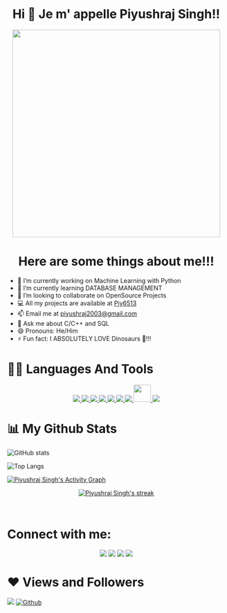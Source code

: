 ### <h1 align="center">Hi 👋  Je m' appelle Piyushraj Singh!!</h1>

<p align= "center"><img src=https://raw.githubusercontent.com/abhisheknaiidu/abhisheknaiidu/master/code.gif width="480" height="480" frameBorder="0" class="giphy-embed" allowFullScreen></p>

<h1 align= "center" >Here are some things about me!!!</h1>

- 🔭 I’m currently working on Machine Learning with Python
- 🌱 I’m currently learning DATABASE MANAGEMENT
- 👯 I’m looking to collaborate on OpenSource Projects
- 💻 All my projects are available at [Piy6513](https://github.com/Piy6513)
- 📫 Email me at piyushraj2003@gmail.com
- 💬 Ask me about C/C++ and SQL
- 😄 Pronouns: He/Him
- ⚡ Fun fact: I ABSOLUTELY LOVE Dinosaurs 🦖!!!

<h1>👨‍💻 Languages And Tools</h1>

<p align="center">
<a href="https://www.w3schools.com/CPP/default.asp" target="_blank"> <img src="https://img.icons8.com/color/48/000000/c-plus-plus-logo.png"/> </a> 
<a href="https://www.w3schools.in/c-tutorial/" target="_blank"> <img src="https://img.icons8.com/color/48/000000/c-programming.png"/> </a> 
<a href="https://code.visualstudio.com/docs" target="_blank"> <img src="https://img.icons8.com/color/48/000000/visual-studio-code-2019.png"/> </a> 
<a href="https://www.jetbrains.com/pycharm/" target="_blank"> <img src="https://img.icons8.com/color/48/000000/pycharm.png"/> </a> 
<a href="https://github.com/Piy6513" target="_blank"> <img src="https://img.icons8.com/fluent/48/000000/github.png"/> </a> 
<a href="https://www.python.org" target="_blank"> <img src="https://img.icons8.com/color/48/000000/python.png"/> </a> 
<a href="https://git-scm.com/" target="_blank"> <img src="https://img.icons8.com/color/48/000000/git.png"/> </a> 
<a href="https://www.mysql.com/products/workbench/"> <img src="https://upload.wikimedia.org/wikipedia/commons/8/87/Sql_data_base_with_logo.png" height="40"/> </a>
<a href="https://www.w3schools.com/html/default.asp" target="_blank"> <img src="https://img.icons8.com/color/48/000000/html-5.png"/> </a> 
</p>


<h1>📊 My Github Stats</h1>

![GitHub stats](https://github-readme-stats.vercel.app/api?username=Piy6513&show_icons=true&theme=tokyonight)

![Top Langs](https://github-readme-stats.vercel.app/api/top-langs/?username=Piy6513&langs_count=8&count_private=true&layout=compact&theme=react&hide_border=true&bg_color=0D1117)

<a href="https://github.com/Piy6513/github-readme-activity-graph"><img alt="Piyushraj Singh's Activity Graph" src="https://activity-graph.herokuapp.com/graph?username=Piy6513&bg_color=0D1117&color=5BCDEC&line=5BCDEC&point=FFFFFF&hide_border=true" /></a>

<p align="center">
    <a href="https://github.com/Piy6513/github-readme-streak-stats">
        <img title="🔥 Get streak stats for your profile at git.io/streak-stats" alt="Piyushraj Singh's streak" src="https://github-readme-streak-stats.herokuapp.com/?user=Piy6513&theme=black-ice&hide_border=true&stroke=0000&background=060A0CD0"/>
    </a>
</p>

<br/>

<h1>Connect with me:</h1>

<p align="center">
 <a href = "https://twitter.com/PiyushS6513"><img src="https://img.icons8.com/fluent/48/000000/github.png"/></a>
 <a href = "https://www.linkedin.com/in/piyushraj-singh-523711206/"><img src="https://img.icons8.com/fluent/48/000000/linkedin.png"/></a>
<a href = "https://www.instagram.com/piyush_163/"><img src="https://img.icons8.com/fluent/48/000000/instagram-new.png"/></a> 
<a href = "https://twitter.com/PiyushS6513"><img src="https://img.icons8.com/fluent/48/000000/twitter.png"/></a> 
</p>

<h1>❤ Views and Followers</h1>

![](https://visitor-badge.laobi.icu/badge?page_id=Piy6513.Piy6513)
[![Github](https://img.shields.io/github/followers/Piy6513?label=Follow&style=social)](https://github.com/Piy6513)

